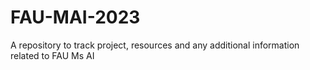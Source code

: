 # FAU-MAI-2023
A repository to track project, resources and any additional information related to FAU Ms AI
